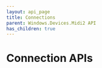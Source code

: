 ```yaml
---
layout: api_page
title: Connections
parent: Windows.Devices.Midi2 API
has_children: true
---
```


# Connection APIs
